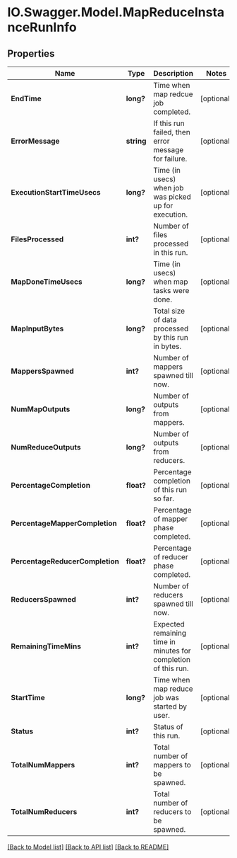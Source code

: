 # IO.Swagger.Model.MapReduceInstanceRunInfo
## Properties

Name | Type | Description | Notes
------------ | ------------- | ------------- | -------------
**EndTime** | **long?** | Time when map redcue job completed. | [optional] 
**ErrorMessage** | **string** | If this run failed, then error message for failure. | [optional] 
**ExecutionStartTimeUsecs** | **long?** | Time (in usecs) when job was picked up for execution. | [optional] 
**FilesProcessed** | **int?** | Number of files processed in this run. | [optional] 
**MapDoneTimeUsecs** | **long?** | Time (in usecs) when map tasks were done. | [optional] 
**MapInputBytes** | **long?** | Total size of data processed by this run in bytes. | [optional] 
**MappersSpawned** | **int?** | Number of mappers spawned till now. | [optional] 
**NumMapOutputs** | **long?** | Number of outputs from mappers. | [optional] 
**NumReduceOutputs** | **long?** | Number of outputs from reducers. | [optional] 
**PercentageCompletion** | **float?** | Percentage completion of this run so far. | [optional] 
**PercentageMapperCompletion** | **float?** | Percentage of mapper phase completed. | [optional] 
**PercentageReducerCompletion** | **float?** | Percentage of reducer phase completed. | [optional] 
**ReducersSpawned** | **int?** | Number of reducers spawned till now. | [optional] 
**RemainingTimeMins** | **int?** | Expected remaining time in minutes for completion of this run. | [optional] 
**StartTime** | **long?** | Time when map reduce job was started by user. | [optional] 
**Status** | **int?** | Status of this run. | [optional] 
**TotalNumMappers** | **int?** | Total number of mappers to be spawned. | [optional] 
**TotalNumReducers** | **int?** | Total number of reducers to be spawned. | [optional] 

[[Back to Model list]](../README.md#documentation-for-models) [[Back to API list]](../README.md#documentation-for-api-endpoints) [[Back to README]](../README.md)

